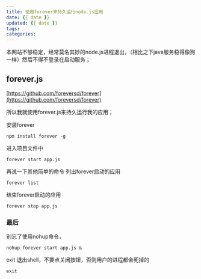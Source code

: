 ```yaml
---
title: 使用forever来持久运行node.js应用
date: {{ date }}
updated: {{ date }}
tags:
categories:
---
```



本网站不够稳定，经常莫名其妙的node.js进程退出，（相比之下java服务稳得像狗一样）然后不得不登录在启动服务；

## forever.js
[https://github.com/foreversd/forever](https://github.com/foreversd/forever)

所以我就使用forever.js来持久运行我的应用；

安装forever
```
npm install forever -g
```

进入项目文件中
```
forever start app.js
```

再说一下其他简单的命令
列出forever启动的应用
```
forever list
```
结束forever启动的应用
```
forever stop app.js
```

### 最后
别忘了使用nohup命令，
```
nohup forever start app.js &
```
exit 退出shell，不要点关闭按钮，否则用户的进程都会死掉的
```
exit
```